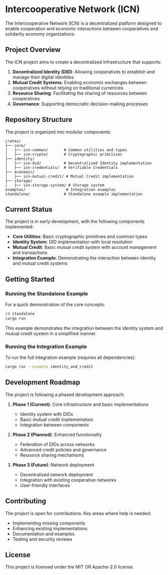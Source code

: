 # Intercooperative Network (ICN)

The Intercooperative Network (ICN) is a decentralized platform designed to enable cooperation and economic interactions between cooperatives and solidarity economy organizations.

## Project Overview

The ICN project aims to create a decentralized infrastructure that supports:

1. **Decentralized Identity (DID)**: Allowing cooperatives to establish and manage their digital identities
2. **Mutual Credit Systems**: Enabling economic exchanges between cooperatives without relying on traditional currencies
3. **Resource Sharing**: Facilitating the sharing of resources between cooperatives
4. **Governance**: Supporting democratic decision-making processes

## Repository Structure

The project is organized into modular components:

```
crates/
├── core/
│   ├── icn-common/       # Common utilities and types
│   ├── icn-crypto/       # Cryptographic primitives
├── identity/
│   ├── icn-did/          # Decentralized Identity implementation
│   ├── icn-credentials/  # Verifiable Credentials
├── economic/
│   ├── icn-mutual-credit/ # Mutual Credit implementation
├── storage/
│   ├── icn-storage-system/ # Storage system
examples/                  # Integration examples
standalone/               # Standalone example implementation
```

## Current Status

The project is in early development, with the following components implemented:

- **Core Utilities**: Basic cryptographic primitives and common types
- **Identity System**: DID implementation with local resolution
- **Mutual Credit**: Basic mutual credit system with account management and transactions
- **Integration Example**: Demonstrating the interaction between identity and mutual credit systems

## Getting Started

### Running the Standalone Example

For a quick demonstration of the core concepts:

```bash
cd standalone
cargo run
```

This example demonstrates the integration between the identity system and mutual credit system in a simplified manner.

### Running the Integration Example

To run the full integration example (requires all dependencies):

```bash
cargo run --example identity_and_credit
```

## Development Roadmap

The project is following a phased development approach:

1. **Phase 1 (Current)**: Core infrastructure and basic implementations
   - Identity system with DIDs
   - Basic mutual credit implementation
   - Integration between components

2. **Phase 2 (Planned)**: Enhanced functionality
   - Federation of DIDs across networks
   - Advanced credit policies and governance
   - Resource sharing mechanisms

3. **Phase 3 (Future)**: Network deployment
   - Decentralized network deployment
   - Integration with existing cooperative networks
   - User-friendly interfaces

## Contributing

The project is open for contributions. Key areas where help is needed:

- Implementing missing components
- Enhancing existing implementations
- Documentation and examples
- Testing and security reviews

## License

This project is licensed under the MIT OR Apache-2.0 license.
